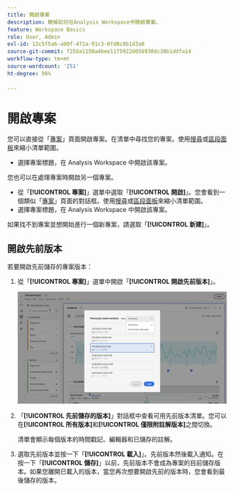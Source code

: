 ```yaml
---
title: 開啟專案
description: 瞭解如何在Analysis Workspace中開啟專案。
feature: Workspace Basics
role: User, Admin
exl-id: 12c5f5a6-a90f-471a-91c3-0fd8c8b1d3a0
source-git-commit: f258a1150a4bee11f5922d058930dc38b1ddfa14
workflow-type: tm+mt
source-wordcount: '251'
ht-degree: 96%

---
```


# 開啟專案

您可以直接從「[專案](/help/analyze/analysis-workspace/build-workspace-project/freeform-overview.md)」頁面開啟專案。在清單中尋找您的專案。使用[搜尋](/help/analyze/analysis-workspace/build-workspace-project/freeform-overview.md#search)或[區段面板](/help/analyze/analysis-workspace/build-workspace-project/freeform-overview.md#segment-panel)來縮小清單範圍。

* 選擇專案標題，在 Analysis Workspace 中開啟該專案。

您也可以在處理專案時開啟另一個專案。

* 從「**[!UICONTROL 專案]**」選單中選取「**[!UICONTROL 開啟]**」。您會看到一個類似「[專案](/help/analyze/analysis-workspace/build-workspace-project/freeform-overview.md)」頁面的對話框。使用[搜尋](/help/analyze/analysis-workspace/build-workspace-project/freeform-overview.md#search)或[區段面板](/help/analyze/analysis-workspace/build-workspace-project/freeform-overview.md#segment-panel)來縮小清單範圍。
* 選擇專案標題，在 Analysis Workspace 中開啟該專案。

如果找不到專案並想開始進行一個新專案，請選取「**[!UICONTROL 新建]**」。

## 開啟先前版本

若要開啟先前儲存的專案版本：

1. 從「**[!UICONTROL 專案]**」選單中開啟「**[!UICONTROL 開啟先前版本]**」。

   ![先前儲存的專案版本清單和選項，顯示所有版本或僅帶有註釋的版本。](assets/open-previously-saved.png)

1. 「**[!UICONTROL 先前儲存的版本]**」對話框中查看可用先前版本清單。您可以在&#x200B;**[!UICONTROL 所有版本]**&#x200B;和&#x200B;**[!UICONTROL 僅限附註解版本]**&#x200B;之間切換。

   清單會顯示每個版本的時間戳記、編輯器和已儲存的註解。


1. 選取先前版本並按一下「**[!UICONTROL 載入]**」。先前版本然後載入通知。在按一下「**[!UICONTROL 儲存]**」以前，先前版本不會成為專案的目前儲存版本。如果您離開已載入的版本，當您再次想要開啟先前的版本時，您會看到最後儲存的版本。


<!-- 
## Incompatible data view

When you open a project, you might see an **[!UICONTROL Incompatible data view]** warning dialog. This dialog explains that certain components within the project are not enabled in the selected data view for one of the panels in the project. 

![Incompatible](assets/incompatible-data-view.png)

To fix this warning, you can:

* **[!UICONTROL Change the data view]**. Select a proper data view from **[!UICONTROL Change data view:]** ![Data](/help/assets/icons/Data.svg). If the selected data view is valid, your project opens in Analysis Workspace.
* **[!UICONTROL Return to landing page]**. Your selected project is not opened and you can select another project.
* **[!UICONTROL Continue anyway]**. Your project opens in Analysis Workspace, but shows errors in some of the visualization and the incompatible data views have an alert ![Alert](/help/assets/icons/Alert.svg) before the name of the data view.


-->
